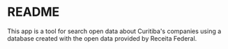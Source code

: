 # README

This app is a tool for search open data about Curitiba's companies using a database created with the open data provided by Receita Federal.